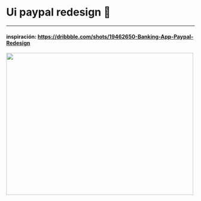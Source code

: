 # Ui paypal redesign  🚀
-------------
#### inspiración: <https://dribbble.com/shots/19462650-Banking-App-Paypal-Redesign>


<img src="https://cdn.dribbble.com/users/5722038/screenshots/19462650/media/cb746cadec90a6c572eb4748d7a7d376.png"  width="500" height="380" />
